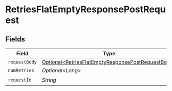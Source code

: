 # RetriesFlatEmptyResponsePostRequest


## Fields

| Field                                                                                                                    | Type                                                                                                                     | Required                                                                                                                 | Description                                                                                                              |
| ------------------------------------------------------------------------------------------------------------------------ | ------------------------------------------------------------------------------------------------------------------------ | ------------------------------------------------------------------------------------------------------------------------ | ------------------------------------------------------------------------------------------------------------------------ |
| `requestBody`                                                                                                            | [Optional\<RetriesFlatEmptyResponsePostRequestBody>](../../models/operations/RetriesFlatEmptyResponsePostRequestBody.md) | :heavy_minus_sign:                                                                                                       | N/A                                                                                                                      |
| `numRetries`                                                                                                             | *Optional\<Long>*                                                                                                        | :heavy_minus_sign:                                                                                                       | N/A                                                                                                                      |
| `requestId`                                                                                                              | *String*                                                                                                                 | :heavy_check_mark:                                                                                                       | N/A                                                                                                                      |